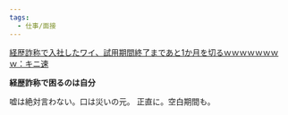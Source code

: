 ```yaml
---
tags:
  - 仕事/面接
---
```

[経歴詐称で入社したワイ、試用期間終了まであと1か月を切るｗｗｗｗｗｗｗｗ：キニ速](http://blog.livedoor.jp/kinisoku/archives/5612047.html)

**経歴詐称で困るのは自分**

嘘は絶対言わない。口は災いの元。
正直に。空白期間も。
